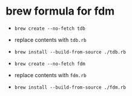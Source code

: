 # brew formula for fdm

- `brew create --no-fetch tdb`
- replace contents with `tdb.rb`
- `brew install --build-from-source ./tdb.rb`

- `brew create --no-fetch fdm`
- replace contents with `fdm.rb`
- `brew install --build-from-source ./fdm.rb`
